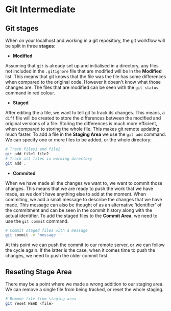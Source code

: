 # Git Intermediate

## Git stages
When on your localhost and working in a git repository, the git workflow will be split in three **stages**:

- **Modified**

Assuming that `git` is already set up and initialised in a directory, any files not included in the `.gitignore` file that are modified will be in the **Modified** list. 
This means that git knows that the file was the file has some differences when compared to the original code. However it doesn't know what those changes are.
The files that are modified can be seen with the `git status` command in red colour.

- **Staged**

After editing the a file, we want to tell git to track its changes. This means, a `diff` file will be created to store the differences between the modified and original versions of a file.
Storing the differences is much more efficient, when compared to storing the whole file. This makes git remote updating much faster.
To add a file in the **Staging Area** we use the `git add` command. We can specify one or more files to be added, or the whole directory:
```bash
# Track files1 and file2
git add file1 file2
# Track all files in working directory
git add .
```

- **Commited**

When we have made all the changes we want to, we want to commit those changes. This means that we are ready to push the work that we have made, as we don't have anything else to add at the moment.
When commiting, we add a small message to describe the changes that we have made. This message can also be thought of as an alternative 'identifier' of the commitment and can be seen in the commit history along with the actual identifier.
To add the staged files to the **Commit Area**, we need to use the `git commit` command.
```bash
# Commit staged files with a message
git commit -m 'message '
```
At this point we can push the commit to our remote server, or we can follow the cycle again. If the latter is the case, when it comes time to push the changes, we need to push the older commit first. 


## Reseting Stage Area

There may be a point where we made a wrong addition to our staging area. We can remove a single file from being tracked, or reset the whole staging.
```bash
# Remove file from staging area
git reset HEAD <file>

```


